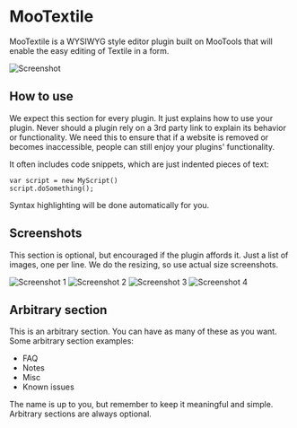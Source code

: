 MooTextile
==========

MooTextile is a WYSIWYG style editor plugin built on MooTools that will enable the easy editing of Textile in a form.

![Screenshot](http://url_to_project_screenshot)

How to use
----------

We expect this section for every plugin. It just explains how to use your plugin.
Never should a plugin rely on a 3rd party link to explain its behavior or functionality. We need this to ensure that if a website is removed or becomes inaccessible, people can still enjoy your plugins' functionality.

It often includes code snippets, which are just indented pieces of text:

	var script = new MyScript()
	script.doSomething();

Syntax highlighting will be done automatically for you.

Screenshots
-----------

This section is optional, but encouraged if the plugin affords it. Just a list of images, one per line. We do the resizing, so use actual size screenshots.

![Screenshot 1](http://url_to_project_screenshot)
![Screenshot 2](http://url_to_project_screenshot)
![Screenshot 3](http://url_to_project_screenshot)
![Screenshot 4](http://url_to_project_screenshot)

Arbitrary section
-----------------

This is an arbitrary section. You can have as many of these as you want.
Some arbitrary section examples:

* FAQ
* Notes
* Misc
* Known issues

The name is up to you, but remember to keep it meaningful and simple. Arbitrary sections are always optional.
